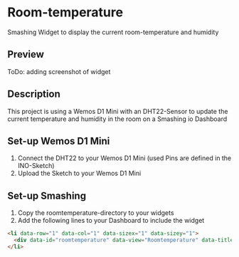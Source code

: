 # Room-temperature
Smashing Widget to display the current room-temperature and humidity

## Preview

ToDo: adding screenshot of widget

## Description
This project is using a Wemos D1 Mini with an DHT22-Sensor to update the current temperature and humidity in the room on a Smashing io Dashboard

## Set-up Wemos D1 Mini
1. Connect the DHT22 to your Wemos D1 Mini (used Pins are defined in the INO-Sketch)
2. Upload the Sketch to your Wemos D1 Mini

## Set-up Smashing
1. Copy the roomtemperature-directory to your widgets
2. Add the following lines to your Dashboard to include the widget
```html
<li data-row="1" data-col="1" data-sizex="1" data-sizey="1">
  <div data-id="roomtemperature" data-view="Roomtemperature" data-title="Room Temperature" ></div>
</li>
```
